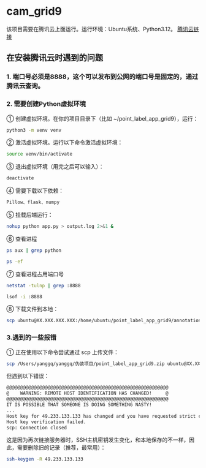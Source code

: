 # cam_grid9

该项目需要在腾讯云上面运行。运行环境：Ubuntu系统、Python3.12。 [腾讯云链接](https://console.cloud.tencent.com/lighthouse/instance/index?rid=8)

## 在安装腾讯云时遇到的问题

### 1. 端口号必须是8888，这个可以发布到公网的端口号是固定的，通过腾讯云查询。
### 2. 需要创建Python虚拟环境
  ①  创建虚拟环境。在你的项目目录下（比如 ~/point_label_app_grid9），运行：
```bash
python3 -m venv venv
```
  ② 激活虚拟环境。运行以下命令激活虚拟环境：
```bash
source venv/bin/activate
```
  ③ 退出虚拟环境（用完之后可以输入）：
```bash
deactivate
```
  ④ 需要下载以下依赖：
```bash
Pillow、flask、numpy
```

  ⑤ 挂载后端运行：
```bash
nohup python app.py > output.log 2>&1 &
```
  ⑥ 查看进程
```bash
ps aux | grep python
```
```bash
ps -ef
```
  ⑦ 查看进程占用端口号
```bash
netstat -tulnp | grep :8888
```
```bash
lsof -i :8888
```

  ⑧ 下载文件到本地：
```bash
scp ubuntu@XX.XXX.XXX.XXX:/home/ubuntu/point_label_app_grid9/annotations.csv /Users/yanggq/yanggq/伪装项目/annotations.csv
```

### 3.遇到的一些报错
  ① 正在使用以下命令尝试通过 scp 上传文件：
```bash
scp /Users/yanggq/yanggq/伪装项目/point_label_app_grid9.zip ubuntu@XX.XXX.XXX.XXX:/home/ubuntu/
```
但遇到以下错误：
```bash
@@@@@@@@@@@@@@@@@@@@@@@@@@@@@@@@@@@@@@@@@@@@@@@@@@@@@@@@@@@
@    WARNING: REMOTE HOST IDENTIFICATION HAS CHANGED!     @
@@@@@@@@@@@@@@@@@@@@@@@@@@@@@@@@@@@@@@@@@@@@@@@@@@@@@@@@@@@
IT IS POSSIBLE THAT SOMEONE IS DOING SOMETHING NASTY!
...
Host key for 49.233.133.133 has changed and you have requested strict checking.
Host key verification failed.
scp: Connection closed
```
这是因为再次链接服务器时，SSH主机密钥发生变化，和本地保存的不一样，因此，需要删除旧的记录（推荐，最常用）：
```bash
ssh-keygen -R 49.233.133.133
```






